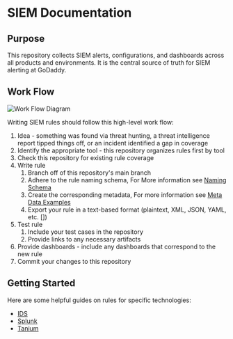 # SIEM Documentation

## Purpose

This repository collects SIEM alerts, configurations, and dashboards across all products and environments.
It is the central source of truth for SIEM alerting at GoDaddy.

## Work Flow

![Work Flow Diagram](https://github.com/gdcorp-infosec/siem-documentation/blob/main/workflow.png)

Writing SIEM rules should follow this high-level work flow:

1. Idea - something was found via threat hunting, a threat intelligence report tipped things off, or an incident identified a gap in coverage
2. Identify the appropriate tool - this repository organizes rules first by tool
3. Check this repository for existing rule coverage
4. Write rule
   1. Branch off of this repository's main branch
   2. Adhere to the rule naming schema, 
     For More information see [Naming Schema](https://github.com/gdcorp-infosec/siem-documentation/tree/main/alerts/detections#naming) 
   4. Create the corresponding metadata, 
      For more information see [Meta Data Examples](https://github.com/gdcorp-infosec/siem-documentation/tree/main/alerts/detections#metadata)    
   6. Export your rule in a text-based format (plaintext, XML, JSON, YAML, etc. [])
6. Test rule
   1. Include your test cases in the repository
   2. Provide links to any necessary artifacts
7. Provide dashboards - include any dashboards that correspond to the new rule
8. Commit your changes to this repository

## Getting Started

Here are some helpful guides on rules for specific technologies:
* [IDS](https://github.secureserver.net/infosec-network/ids-sensor-rules)
* [Splunk](https://docs.splunk.com/Documentation/Splunk/8.2.0/Alert/Aboutalerts)
* [Tanium](https://docs.tanium.com/detect/detect/authoring_signals.html)
